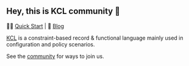 ## Hey, this is KCL community 👋

👩‍💻 [Quick Start](https://kcl-lang.io/docs/user_docs/getting-started/kcl-quick-start) | 👀 [Blog](https://kcl-lang.io/blog)

[KCL](https://github.com/KusionStack/kcl) is a constraint-based record & functional language mainly used in configuration and policy scenarios.

See the [community](https://github.com/KusionStack/community) for ways to join us.
